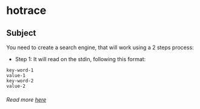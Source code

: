 # hotrace
## Subject
You need to create a search engine, that will work using a 2 steps process:
* Step 1: It will read on the stdin, following this format:  
```
key-word-1
value-1
key-word-2
value-2
```
###### Read more [here](https://github.com/Binary-Hackers/42_Subjects/blob/master/02_Rushes/hotrace.pdf)
